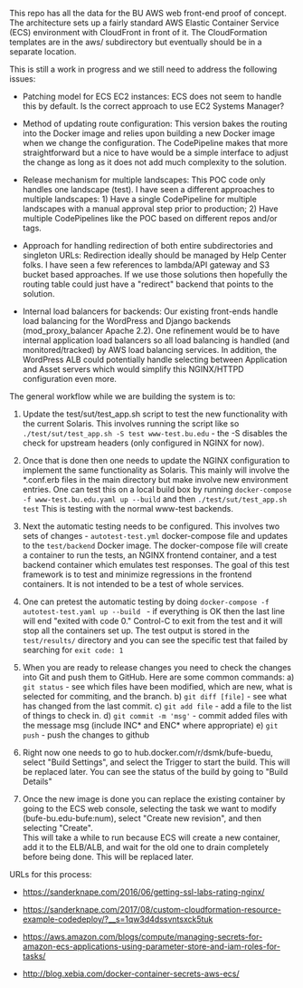 This repo has all the data for the BU AWS web front-end proof of concept.  The architecture sets up a fairly 
standard AWS Elastic Container Service (ECS) environment with CloudFront in front of it.  The CloudFormation 
templates are in the aws/ subdirectory but eventually should be in a separate location.

This is still a work in progress and we still need to address the following issues:

- Patching model for ECS EC2 instances: ECS does not seem to handle this by default.  Is the correct approach
  to use EC2 Systems Manager?

- Method of updating route configuration: This version bakes the routing into the Docker image and relies upon
  building a new Docker image when we change the configuration.  The CodePipeline makes that more straightforward
  but a nice to have would be a simple interface to adjust the change as long as it does not add much complexity 
  to the solution.  

- Release mechanism for multiple landscapes: This POC code only handles one landscape (test).  I have seen a
  different approaches to multiple landscapes:  1) Have a single CodePipeline for multiple landscapes with a 
  manual approval step prior to production; 2) Have multiple CodePipelines like the POC based on different 
  repos and/or tags.  

- Approach for handling redirection of both entire subdirectories and singleton URLs: Redirection ideally 
  should be managed by Help Center folks.  I have seen a few references to lambda/API gateway and S3 bucket 
  based approaches.  If we use those solutions then hopefully the routing table could just have a "redirect" 
  backend that points to the solution.

- Internal load balancers for backends: Our existing front-ends handle load balancing for the WordPress and 
  Django backends (mod_proxy_balancer Apache 2.2).  One refinement would be to have internal application load
  balancers so all load balancing is handled (and monitored/tracked) by AWS load balancing services.  In 
  addition, the WordPress ALB could potentially handle selecting between Application and Asset servers which 
  would simplify this NGINX/HTTPD configuration even more. 

The general workflow while we are building the system is to:

1) Update the test/sut/test_app.sh script to test the new functionality with the current Solaris.  This involves 
   running the script like so `./test/sut/test_app.sh -S test www-test.bu.edu`  - the -S disables the check for 
   upstream headers (only configured in NGINX for now).

2) Once that is done then one needs to update the NGINX configuration to implement the same functionality as 
   Solaris.  This mainly will involve the \*.conf.erb files in the main directory but make involve new environment
   entries.  One can test this on a local build box by running `docker-compose -f www-test.bu.edu.yaml up --build` 
   and then `./test/sut/test_app.sh test`  This is testing with the normal www-test backends.

3) Next the automatic testing needs to be configured.  This involves two sets of changes - `autotest-test.yml` 
   docker-compose file and updates to the `test/backend` Docker image.  The docker-compose file will create a
   container to run the tests, an NGINX frontend container, and a test backend container which emulates test
   responses.  The goal of this test framework is to test and minimize regressions in the frontend containers.  It
   is not intended to be a test of whole services.

4) One can pretest the automatic testing by doing `docker-compose -f autotest-test.yaml up --build ` - if 
   everything is OK then the last line will end "exited with code 0."  Control-C to exit from the test and 
   it will stop all the containers set up.  The test output is stored in the `test/results/` directory and you 
   can see the specific test that failed by searching for `exit code: 1` 

5) When you are ready to release changes you need to check the changes into Git and push them to GitHub.  Here 
   are some common commands:
        a) `git status` - see which files have been modified, which are new, what is selected for commiting, and 
           the branch.
        b) `git diff [file]` - see what has changed from the last commit.
        c) `git add file` - add a file to the list of things to check in.
        d) `git commit -m 'msg'` - commit added files with the message msg (include INC* and ENC* where appropriate)
        e) `git push` - push the changes to github

6) Right now one needs to go to hub.docker.com/r/dsmk/bufe-buedu, select "Build Settings", and select the Trigger
   to start the build.  This will be replaced later.  You can see the status of the build by going to "Build Details"

7) Once the new image is done you can replace the existing container by going to the ECS web console, selecting
   the task we want to modify (bufe-bu.edu-bufe:num), select "Create new revision", and then selecting "Create".  
   This will take a while to run because ECS will create a new container, add it to the ELB/ALB, and wait for the 
   old one to drain completely before being done.  This will be replaced later.

URLs for this process:
- https://sanderknape.com/2016/06/getting-ssl-labs-rating-nginx/
- https://sanderknape.com/2017/08/custom-cloudformation-resource-example-codedeploy/?__s=1qw3d4dssvntsxck5tuk
- https://aws.amazon.com/blogs/compute/managing-secrets-for-amazon-ecs-applications-using-parameter-store-and-iam-roles-for-tasks/

- http://blog.xebia.com/docker-container-secrets-aws-ecs/

